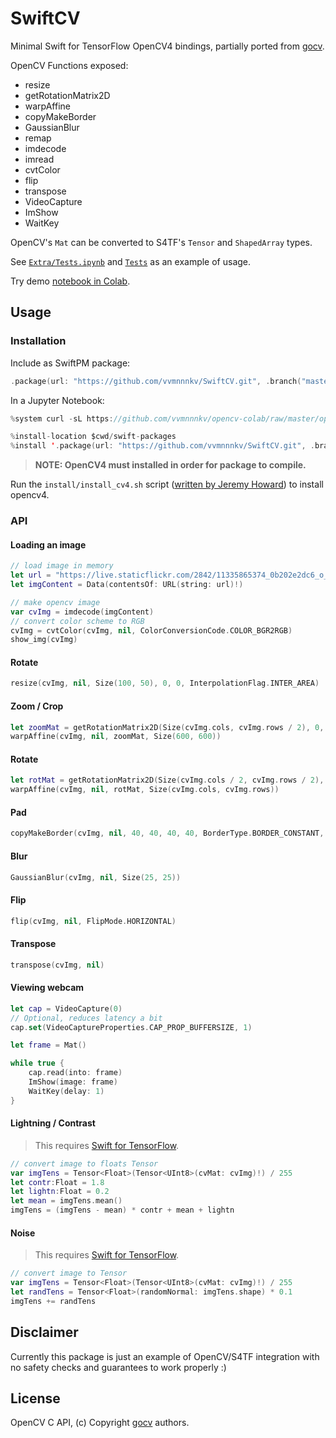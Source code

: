 # SwiftCV

Minimal Swift for TensorFlow OpenCV4 bindings, partially ported from [gocv](https://github.com/hybridgroup/gocv).

OpenCV Functions exposed:
 * resize
 * getRotationMatrix2D
 * warpAffine
 * copyMakeBorder
 * GaussianBlur
 * remap
 * imdecode
 * imread
 * cvtColor
 * flip
 * transpose
 * VideoCapture
 * ImShow
 * WaitKey
 
OpenCV's `Mat` can be converted to S4TF's `Tensor` and `ShapedArray` types. 
 
See [`Extra/Tests.ipynb`](Extra/Tests.ipynb) and [`Tests`](Tests/SwiftCVTests/SwiftCVTests.swift) as an example of usage.

Try demo [notebook in Colab](https://colab.research.google.com/github/vvmnnnkv/SwiftCV/blob/master/Extra/Tests.ipynb).

## Usage
### Installation
Include as SwiftPM package:

```swift
.package(url: "https://github.com/vvmnnnkv/SwiftCV.git", .branch("master"))
```

In a Jupyter Notebook:

```swift
%system curl -sL https://github.com/vvmnnnkv/opencv-colab/raw/master/opencv4.tar.gz | tar zxf - -C / && ldconfig /opt/opencv-4.1.0/lib/ && ln -s /opt/opencv-4.1.0/lib/pkgconfig/opencv4.pc /usr/lib/pkgconfig/opencv4.pc

%install-location $cwd/swift-packages
%install '.package(url: "https://github.com/vvmnnnkv/SwiftCV.git", .branch("master"))' SwiftCV
```

> **NOTE: OpenCV4 must installed in order for package to compile.**

Run the `install/install_cv4.sh` script ([written by Jeremy Howard](https://github.com/fastai/course-v3/blob/master/nbs/swift/SwiftCV/install/install_cv4.sh)) to install opencv4.

### API
#### Loading an image
```swift
// load image in memory
let url = "https://live.staticflickr.com/2842/11335865374_0b202e2dc6_o_d.jpg"
let imgContent = Data(contentsOf: URL(string: url)!)

// make opencv image
var cvImg = imdecode(imgContent)
// convert color scheme to RGB
cvImg = cvtColor(cvImg, nil, ColorConversionCode.COLOR_BGR2RGB)
show_img(cvImg)
```

#### Rotate

```swift
resize(cvImg, nil, Size(100, 50), 0, 0, InterpolationFlag.INTER_AREA)
```

#### Zoom / Crop

```swift
let zoomMat = getRotationMatrix2D(Size(cvImg.cols, cvImg.rows / 2), 0, 2)
warpAffine(cvImg, nil, zoomMat, Size(600, 600))
```

#### Rotate

```swift
let rotMat = getRotationMatrix2D(Size(cvImg.cols / 2, cvImg.rows / 2), 20, 1)
warpAffine(cvImg, nil, rotMat, Size(cvImg.cols, cvImg.rows))
```

#### Pad

```swift
copyMakeBorder(cvImg, nil, 40, 40, 40, 40, BorderType.BORDER_CONSTANT, RGBA(0, 127, 0, 0))
```

#### Blur

```swift
GaussianBlur(cvImg, nil, Size(25, 25))
```

#### Flip

```swift
flip(cvImg, nil, FlipMode.HORIZONTAL)
```

#### Transpose

```swift
transpose(cvImg, nil)
```

#### Viewing webcam

```swift
let cap = VideoCapture(0)
// Optional, reduces latency a bit
cap.set(VideoCaptureProperties.CAP_PROP_BUFFERSIZE, 1)

let frame = Mat()

while true {
    cap.read(into: frame)
    ImShow(image: frame)
    WaitKey(delay: 1)
}
```

#### Lightning / Contrast

> This requires [Swift for TensorFlow](https://github.com/tensorflow/swift).
```swift
// convert image to floats Tensor
var imgTens = Tensor<Float>(Tensor<UInt8>(cvMat: cvImg)!) / 255
let contr:Float = 1.8
let lightn:Float = 0.2
let mean = imgTens.mean()
imgTens = (imgTens - mean) * contr + mean + lightn
```

#### Noise
> This requires [Swift for TensorFlow](https://github.com/tensorflow/swift).
```swift
// convert image to Tensor
var imgTens = Tensor<Float>(Tensor<UInt8>(cvMat: cvImg)!) / 255
let randTens = Tensor<Float>(randomNormal: imgTens.shape) * 0.1
imgTens += randTens
```

## Disclaimer
Currently this package is just an example of OpenCV/S4TF integration with no safety checks and guarantees to work properly :)

## License
OpenCV C API, (c) Copyright [gocv](https://github.com/hybridgroup/gocv) authors. 
